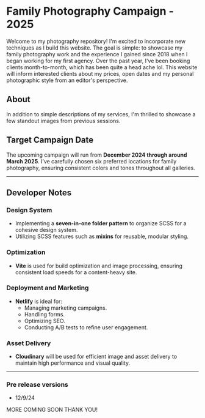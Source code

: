 
# Family Photography Campaign - 2025  

Welcome to my photography repository! I'm excited to incorporate new techniques as I build this website. The goal is simple: to showcase my family photography work and the experience I gained since 2018 when I began working for my first agency. Over the past year, I've been booking clients month-to-month, which has been quite a head ache lol. This website will inform interested clients about my prices, open dates and my personal photographic style from an editor's perspective.

## About  

In addition to simple descriptions of my services, I'm thrilled to showcase a few standout images from previous sessions.  

## Target Campaign Date

The upcoming campaign will run from **December 2024 through around March 2025**. I’ve carefully chosen six preferred locations for family photography, ensuring consistent colors and tones throughout all galleries.  

---

## Developer Notes  

### Design System  

- Implementing a **seven-in-one folder pattern** to organize SCSS for a cohesive design system.  
- Utilizing SCSS features such as **mixins** for reusable, modular styling.  

### Optimization  

- **Vite** is used for build optimization and image processing, ensuring consistent load speeds for a content-heavy site.  

### Deployment and Marketing  

- **Netlify** is ideal for:  
  - Managing marketing campaigns.  
  - Handling forms.  
  - Optimizing SEO.  
  - Conducting A/B tests to refine user engagement.  

### Asset Delivery  

- **Cloudinary** will be used for efficient image and asset delivery to maintain high performance and visual quality.  

---

### Pre release versions

- 12/9/24

MORE COMING SOON THANK YOU!
